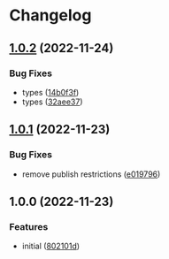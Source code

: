 # Changelog

## [1.0.2](https://github.com/artmizu/sitemap-nuxt-2/compare/v1.0.1...v1.0.2) (2022-11-24)


### Bug Fixes

* types ([14b0f3f](https://github.com/artmizu/sitemap-nuxt-2/commit/14b0f3f129cfa1bdf495f38ba67cabbf83e4ff9f))
* types ([32aee37](https://github.com/artmizu/sitemap-nuxt-2/commit/32aee3721f9c8eb0d2ebca89647cc59f94fa44ef))

## [1.0.1](https://github.com/artmizu/sitemap-nuxt-2/compare/v1.0.0...v1.0.1) (2022-11-23)


### Bug Fixes

* remove publish restrictions ([e019796](https://github.com/artmizu/sitemap-nuxt-2/commit/e019796dd99b9e2caa080daa3226b5880eb2f3e0))

## 1.0.0 (2022-11-23)


### Features

* initial ([802101d](https://github.com/artmizu/sitemap-nuxt-2/commit/802101d8b83999f0ff15fb7fc41b4111e923940f))
